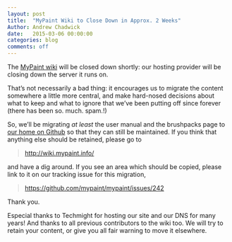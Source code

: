 ```yaml
---
layout: post
title:  "MyPaint Wiki to Close Down in Approx. 2 Weeks"
Author: Andrew Chadwick
date:   2015-03-06 00:00:00
categories: blog
comments: off
---
```


The [MyPaint wiki](http://wiki.mypaint.info/) will be closed down
shortly: our hosting provider will be closing down the server it runs
on.

That’s not necessarily a bad thing: it encourages us to migrate the
content somewhere a little more central, and make hard-nosed decisions
about what to keep and what to ignore that we’ve been putting off since
forever (there has been so. much. spam.!)

So, we’ll be migrating *at least* the user manual and the brushpacks
page to [our home on Github](https://github.com/mypaint/mypaint) so that
they can still be maintained. If you think that anything else should be
retained, please go to

> <http://wiki.mypaint.info/>

and have a dig around. If you see an area which should be copied, please
link to it on our tracking issue for this migration,

> <https://github.com/mypaint/mypaint/issues/242>

Thank you.

Especial thanks to Techmight for hosting our site and our DNS for many
years! And thanks to all previous contributors to the wiki too. We will
try to retain your content, or give you all fair warning to move it
elsewhere.

